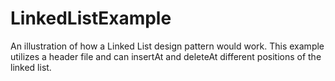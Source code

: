 # LinkedListExample
An illustration of how a Linked List design pattern would work. This example utilizes a header file and can insertAt and deleteAt different positions of the linked list.
